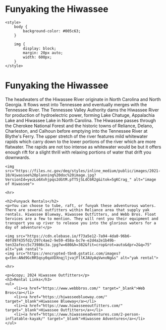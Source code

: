 # Funyaking the Hiwassee
<html>

  <head>

    <style>
        body {
            background-color: #005c63;
        } 

        img {
            display: block;
            margin: 20px auto;
            width: 600px;
        }
    </style>
  </head>
 <body>
    <h1>Funyaking the Hiwassee</h1>
    <p>The headwaters of the Hiwassee River originate in North Carolina and North Georgia. It flows west into Tennessee and eventually merges with the Tennessee River. The Tennessee Valley Authority dams the Hiwassee River for production of hydroelectric power, forming Lake Chatuge, Appalachia Lake and Hiwassee Lake in North Carolina. The Hiwassee passes through the Cherokee National Forest and the historic towns of Reliance, Delano, Charleston, and Calhoun before emptying into the Tennessee River at Blythe's Ferry. The upper stretch of the river features mild whitewater rapids which carry down to the lower portions of the river which are more flatwater. The rapids are not too intense as whitewater would be but it offers enough rift for a slight thrill with relaxing portions of water that drift you downwards.</p>

    <img src="https://files.nc.gov/deq/styles/inline_medium/public/images/2021-10/Hiwassee%20planning%20doc%20image.jpg?VersionId=yezLo6Xvhjpqs2dGtM.pTT5jSLdC6R2g&itok=5gKCrag_" alt="image of Hiwassee">

    <hr>

    <h2>Funyack Rentals</h2>
    <p>You can choose to tube, raft, or funyak these adventurous waters. There are several outfitters within Reliance area that supply yak rentals. Hiwassee Blueway, Hiwassee Outfitters, and Webb Bros. Float Services are a few to mention. They will rent you their equipment and transport you up river to release you into the glorious waters for a day of adventure!</p>

    <img src="https://cdn.elebase.io/f73a5e12-7a94-4da0-96b6-40fd97435fd2/297c4ae2-9e59-458a-bc7e-e2d4a2e1b49b-ten32afecc5c73986c3a.jpg?w=680&h=382&fit=crop&rot=auto&dpr=2&q=75" alt="yak rental">
    <img src="https://encrypted-tbn0.gstatic.com/images?q=tbn:ANd9GcRR5qsy0qaVDXnqjljvajFllKJAUyAqVwnoNg&s" alt="yak rental">

    <hr>

    <p>&copy; 2024 Hiwassee Outfitters</p>
    <h3>Rental Links</h3>
    <ul>
        <li><a href="https://www.webbbros.com/" target="_blank">Web Bros</a></li>
        <li><a href="https://hiwasseeblueway.com/" target="_blank">Hiwassee Blueway</a></li>
        <li><a href="https://www.hiwasseeoutfitters.com/" target="_blank">Hiwassee Outfitters</a></li>
        <li><a href="https://www.hiwasseeadventures.com/2-person-inflatable-kayak/" target="_blank">Hiwassee Adventures</a></li>
    </ul>
    
 </body>
</html>